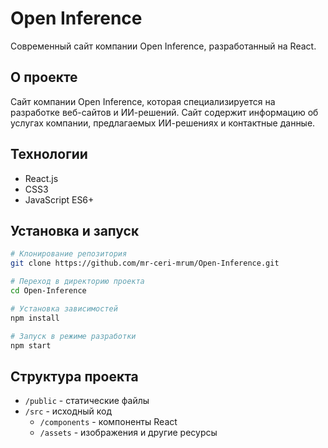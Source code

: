 # Open Inference

Современный сайт компании Open Inference, разработанный на React.

## О проекте

Сайт компании Open Inference, которая специализируется на разработке веб-сайтов и ИИ-решений. Сайт содержит информацию об услугах компании, предлагаемых ИИ-решениях и контактные данные.

## Технологии

- React.js
- CSS3
- JavaScript ES6+

## Установка и запуск

```bash
# Клонирование репозитория
git clone https://github.com/mr-ceri-mrum/Open-Inference.git

# Переход в директорию проекта
cd Open-Inference

# Установка зависимостей
npm install

# Запуск в режиме разработки
npm start
```

## Структура проекта

- `/public` - статические файлы
- `/src` - исходный код
  - `/components` - компоненты React
  - `/assets` - изображения и другие ресурсы
